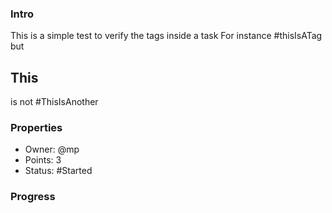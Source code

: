 ### Intro
This is a simple test to verify the tags inside a task
For instance #thisIsATag but
## This
 is not
#ThisIsAnother
### Properties
- Owner: @mp
- Points: 3
- Status: #Started
### Progress
